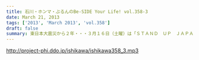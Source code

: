 ```yaml
---
title: 石川・ホンマ・ぶるんのBe-SIDE Your Life! vol.358-3
date: March 21, 2013
tags: ['2013', 'March 2013', 'vol.358']
draft: false
summary: 東日本大震災から２年・・・３月１６日（土曜）は「ＳＴＡＮＤ　ＵＰ　ＪＡＰＡＮ」をチェック。しゃべり手の３人の姿も見切れるかも！？しれません。アクセスしてみてくださいね。ＮＡＭＡＥ
---
```


http://project-phi.ddo.jp/ishikawa/ishikawa358_3.mp3